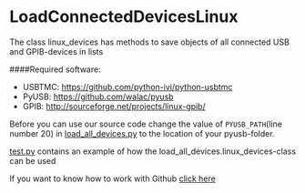 LoadConnectedDevicesLinux
=========================

The class linux_devices has methods to save objects of all connected USB and GPIB-devices in lists

####Required software: 
- USBTMC: https://github.com/python-ivi/python-usbtmc
- PyUSB: https://github.com/walac/pyusb
- GPIB: http://sourceforge.net/projects/linux-gpib/

Before you can use our source code change the value of ```PYUSB_PATH```(line number 20) in [load_all_devices.py](https://github.com/PythonLabInstControl/LoadConnectedDevicesLinux/blob/master/load_all_devices.py) to the location of your pyusb-folder.

[test.py](https://github.com/PythonLabInstControl/LoadConnectedDevicesLinux/blob/master/test.py) contains an example of how the load_all_devices.linux_devices-class can be used

If you want to know how to work with Github [click here](https://github.com/PythonLabInstControl/SR830_LockInAmplifier#how-to-work-with-github)
